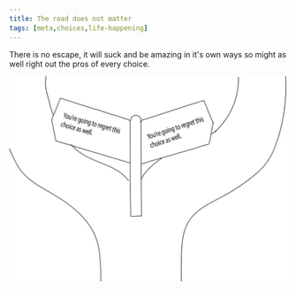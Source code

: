 ```yaml
---
title: The road does not matter
tags: [meta,choices,life-happening]
---
```


There is no escape, it will suck and be amazing in it's own ways so might as well right out the pros of every choice.

![Alt text](image_28.png)